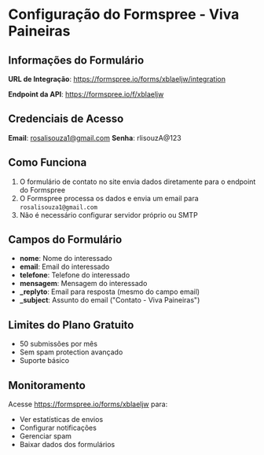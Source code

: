 # Configuração do Formspree - Viva Paineiras

## Informações do Formulário

**URL de Integração**: https://formspree.io/forms/xblaeljw/integration

**Endpoint da API**: https://formspree.io/f/xblaeljw

## Credenciais de Acesso

**Email**: rosalisouza1@gmail.com
**Senha**: rlisouzA@123

## Como Funciona

1. O formulário de contato no site envia dados diretamente para o endpoint do Formspree
2. O Formspree processa os dados e envia um email para `rosalisouza1@gmail.com`
3. Não é necessário configurar servidor próprio ou SMTP

## Campos do Formulário

- **nome**: Nome do interessado
- **email**: Email do interessado
- **telefone**: Telefone do interessado  
- **mensagem**: Mensagem do interessado
- **_replyto**: Email para resposta (mesmo do campo email)
- **_subject**: Assunto do email ("Contato - Viva Paineiras")

## Limites do Plano Gratuito

- 50 submissões por mês
- Sem spam protection avançado
- Suporte básico

## Monitoramento

Acesse https://formspree.io/forms/xblaeljw para:
- Ver estatísticas de envios
- Configurar notificações
- Gerenciar spam
- Baixar dados dos formulários
